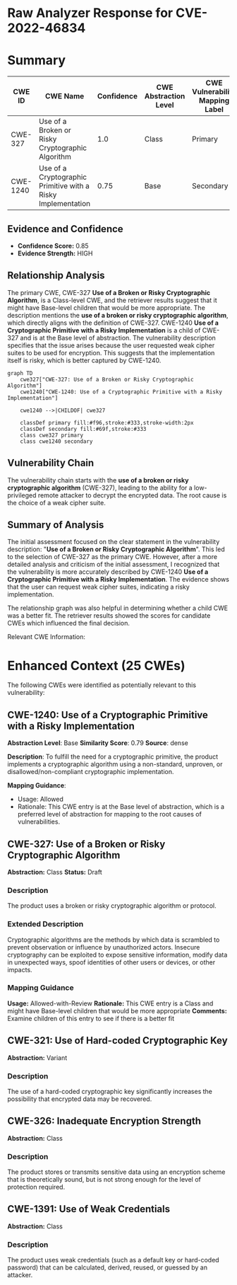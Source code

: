 # Raw Analyzer Response for CVE-2022-46834

# Summary
| CWE ID | CWE Name | Confidence | CWE Abstraction Level | CWE Vulnerability Mapping Label | CWE-Vulnerability Mapping Notes |
|---|---|---|---|---|---|
| CWE-327 | Use of a Broken or Risky Cryptographic Algorithm | 1.0 | Class | Primary | Allowed-with-Review |
| CWE-1240 | Use of a Cryptographic Primitive with a Risky Implementation | 0.75 | Base | Secondary | Allowed |

## Evidence and Confidence

*   **Confidence Score:** 0.85
*   **Evidence Strength:** HIGH

## Relationship Analysis
The primary CWE, CWE-327 **Use of a Broken or Risky Cryptographic Algorithm**, is a Class-level CWE, and the retriever results suggest that it might have Base-level children that would be more appropriate. The description mentions the **use of a broken or risky cryptographic algorithm**, which directly aligns with the definition of CWE-327. CWE-1240 **Use of a Cryptographic Primitive with a Risky Implementation** is a child of CWE-327 and is at the Base level of abstraction. The vulnerability description specifies that the issue arises because the user requested weak cipher suites to be used for encryption. This suggests that the implementation itself is risky, which is better captured by CWE-1240.

```mermaid
graph TD
    cwe327["CWE-327: Use of a Broken or Risky Cryptographic Algorithm"]
    cwe1240["CWE-1240: Use of a Cryptographic Primitive with a Risky Implementation"]
    
    cwe1240 -->|CHILDOF| cwe327
    
    classDef primary fill:#f96,stroke:#333,stroke-width:2px
    classDef secondary fill:#69f,stroke:#333
    class cwe327 primary
    class cwe1240 secondary
```

## Vulnerability Chain
The vulnerability chain starts with the **use of a broken or risky cryptographic algorithm** (CWE-327), leading to the ability for a low-privileged remote attacker to decrypt the encrypted data. The root cause is the choice of a weak cipher suite.

## Summary of Analysis
The initial assessment focused on the clear statement in the vulnerability description: "**Use of a Broken or Risky Cryptographic Algorithm**". This led to the selection of CWE-327 as the primary CWE. However, after a more detailed analysis and criticism of the initial assessment, I recognized that the vulnerability is more accurately described by CWE-1240 **Use of a Cryptographic Primitive with a Risky Implementation**. The evidence shows that the user can request weak cipher suites, indicating a risky implementation.

The relationship graph was also helpful in determining whether a child CWE was a better fit. The retriever results showed the scores for candidate CWEs which influenced the final decision.

Relevant CWE Information:

# Enhanced Context (25 CWEs)
The following CWEs were identified as potentially relevant to this vulnerability:

## CWE-1240: Use of a Cryptographic Primitive with a Risky Implementation
**Abstraction Level**: Base
**Similarity Score**: 0.79
**Source**: dense

**Description**:
To fulfill the need for a cryptographic primitive, the product implements a cryptographic algorithm using a non-standard, unproven, or disallowed/non-compliant cryptographic implementation.

**Mapping Guidance**:
- Usage: Allowed
- Rationale: This CWE entry is at the Base level of abstraction, which is a preferred level of abstraction for mapping to the root causes of vulnerabilities.

## CWE-327: Use of a Broken or Risky Cryptographic Algorithm
**Abstraction:** Class
**Status:** Draft

### Description
The product uses a broken or risky cryptographic algorithm or protocol.

### Extended Description


Cryptographic algorithms are the methods by which data is scrambled to prevent observation or influence by unauthorized actors. Insecure cryptography can be exploited to expose sensitive information, modify data in unexpected ways, spoof identities of other users or devices, or other impacts.

### Mapping Guidance
**Usage:** Allowed-with-Review
**Rationale:** This CWE entry is a Class and might have Base-level children that would be more appropriate
**Comments:** Examine children of this entry to see if there is a better fit

## CWE-321: Use of Hard-coded Cryptographic Key
**Abstraction:** Variant

### Description
The use of a hard-coded cryptographic key significantly increases the possibility that encrypted data may be recovered.

## CWE-326: Inadequate Encryption Strength
**Abstraction:** Class

### Description
The product stores or transmits sensitive data using an encryption scheme that is theoretically sound, but is not strong enough for the level of protection required.

## CWE-1391: Use of Weak Credentials
**Abstraction:** Class

### Description
The product uses weak credentials (such as a default key or hard-coded password) that can be calculated, derived, reused, or guessed by an attacker.